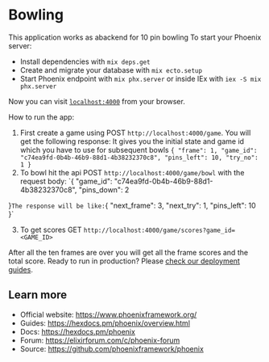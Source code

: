 # Bowling
This application works as abackend for 10 pin bowling
To start your Phoenix server:

  * Install dependencies with `mix deps.get`
  * Create and migrate your database with `mix ecto.setup`
  * Start Phoenix endpoint with `mix phx.server` or inside IEx with `iex -S mix phx.server`

Now you can visit [`localhost:4000`](http://localhost:4000) from your browser.
 
How to run the app:
1. First create a game using POST `http://localhost:4000/game`. You will get the following response:
It gives you the initial state and game id which you have to use for subsequent bowls
`{
    "frame": 1,
    "game_id": "c74ea9fd-0b4b-46b9-88d1-4b38232370c8",
    "pins_left": 10,
    "try_no": 1
}`
2. To bowl hit the api POST `http://localhost:4000/game/bowl` with the request body:
`{
    "game_id": "c74ea9fd-0b4b-46b9-88d1-4b38232370c8",
    "pins_down": 2

}`
The response will be like:
`{
    "next_frame": 3,
    "next_try": 1,
    "pins_left": 10
}`

3. To get scores GET `http://localhost:4000/game/scores?game_id=<GAME_ID>`

After all the ten frames are over you will get all the frame scores and the total score.
Ready to run in production? Please [check our deployment guides](https://hexdocs.pm/phoenix/deployment.html).

## Learn more

  * Official website: https://www.phoenixframework.org/
  * Guides: https://hexdocs.pm/phoenix/overview.html
  * Docs: https://hexdocs.pm/phoenix
  * Forum: https://elixirforum.com/c/phoenix-forum
  * Source: https://github.com/phoenixframework/phoenix
